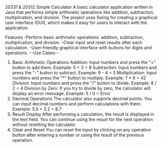 20331 & 20312
Simple Calculator
A basic calculator application written in Java that performs simple arithmetic operations like addition, subtraction, multiplication, and division. The project uses Swing for creating a graphical user interface (GUI), which makes it easy for users to interact with the application.

Features
-Perform basic arithmetic operations: addition, subtraction, multiplication, and division.
-Clear input and reset results after each calculation.
-User-friendly graphical interface with buttons for digits and operations.
--Use Cases--
1. Basic Arithmetic Operations
Addition: Input numbers and press the "+" button to add them.
Example: 5 + 3 = 8
Subtraction: Input numbers and press the "-" button to subtract.
Example: 9 - 4 = 5
Multiplication: Input numbers and press the "*" button to multiply.
Example: 7 * 6 = 42
Division: Input numbers and press the "/" button to divide.
Example: 8 / 2 = 4
Division by Zero: If you try to divide by zero, the calculator will display an error message.
Example: 5 / 0 = Error
2. Decimal Operations
The calculator also supports decimal points. You can input decimal numbers and perform calculations with them.
Example: 5.5 + 3.2 = 8.7
3. Result Display
After performing a calculation, the result is displayed in the text field.
You can continue using the result for the next operation without resetting the calculator.
4. Clear and Reset
You can reset the input by clicking on any operation button after entering a number or using the result of the previous operation.
